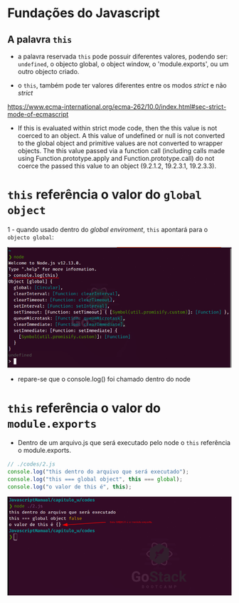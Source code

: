 # Fundações do Javascript

## A palavra `this`

- a palavra reservada `this` pode possuir diferentes valores, podendo ser: `undefined`, o objecto global, o object window, o 'module.exports', ou um outro objecto criado.

- o `this`, também pode ter valores diferentes entre os modos _strict_ e não _strict_

https://www.ecma-international.org/ecma-262/10.0/index.html#sec-strict-mode-of-ecmascript

- If this is evaluated within strict mode code, then the this value is not coerced to an object. A this value of undefined or null is not converted to the global object and primitive values are not converted to wrapper objects. The this value passed via a function call (including calls made using Function.prototype.apply and Function.prototype.call) do not coerce the passed this value to an object (9.2.1.2, 19.2.3.1, 19.2.3.3).

# `this` referência o valor do `global object`

1 - quando usado dentro do _global enviroment_, `this` apontará para o `objecto global`:

<div>
  <img width="1000" src='./imgs/section_2/this_no_node.png'>
</div>

- repare-se que o console.log() foi chamado dentro do node

# `this` referência o valor do `module.exports`

- Dentro de um arquivo.js que será executado pelo node o `this` referência o module.exports.

```js
// ./codes/2.js
console.log("this dentro do arquivo que será executado");
console.log("this === global object", this === global);
console.log("o valor de this é", this);
```

<div>
  <img width="1000" src='./imgs/section_2/this_no_arquivo.png'>
</div>
